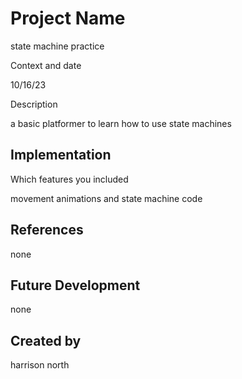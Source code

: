 # Project Name

state machine practice

Context and date

10/16/23

Description

a basic platformer to learn how to use state machines

## Implementation
Which features you included

movement animations and state machine code

## References

none

## Future Development

none

## Created by

harrison north
